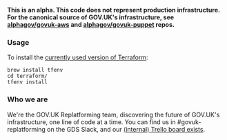 **This is an alpha. This code does not represent production infrastructure. For the canonical source of GOV.UK's infrastructure, see [alphagov/govuk-aws](https://github.com/alphagov/govuk-aws) and [alphagov/govuk-puppet](https://github.com/alphagov/govuk-puppet) repos.**

### Usage

To install the [currently used version of Terraform](./terraform/.terraform-version):

```shell
brew install tfenv
cd terraform/
tfenv install
```

### Who we are

We're the GOV.UK Replatforming team, discovering the future of GOV.UK's infrastructure, one line of code at a time. You can find us in #govuk-replatforming on the GDS Slack, and our [(internal) Trello board exists](https://trello.com/b/u4FCzm53/).

